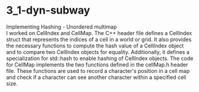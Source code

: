 # 3_1-dyn-subway
Implementing Hashing - Unordered multimap
<br /> I worked on CellIndex and CellMap.  The C++ header file defines a CellIndex struct that represents the indices of a cell in a world or grid. It also provides the necessary functions to compute the hash value of a CellIndex object and to compare two CellIndex objects for equality. Additionally, it defines a specialization for std::hash to enable hashing of CellIndex objects. The code for CellMap implements the two functions defined in the cellMap.h header file. These functions are used to record a character's position in a cell map and check if a character can see another character within a specified cell size.
